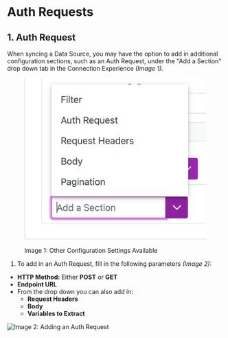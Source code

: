 # Auth Requests

## 1. Auth Request <a href="#1.3.2-auth-request" id="1.3.2-auth-request"></a>

When syncing a Data Source, you may have the option to add in additional configuration sections, such as an Auth Request, under the "Add a Section" drop down tab in the Connection Experience _(Image 1)._

<figure><img src="../../../.gitbook/assets/image (95).png" alt=""><figcaption><p>Image 1: Other Configuration Settings Available </p></figcaption></figure>

1. To add in an Auth Request, fill in the following parameters _(Image 2):_

* **HTTP Method:** Either **POST** or **GET**
* **Endpoint URL**
* From the drop down you can also add in:
  * **Request Headers**
  * **Body**
  * **Variables to Extract**

![Image 2: Adding an Auth Request](https://4280024999-files.gitbook.io/\~/files/v0/b/gitbook-x-prod.appspot.com/o/spaces%2F-M9TgaGdQpt0ZS9aqe1c%2Fuploads%2FVGPOuO77fJ58xq4WNbrr%2Fimage.png?alt=media\&token=e65abbf9-b494-468c-9350-b8bdb5c3cf3e)
